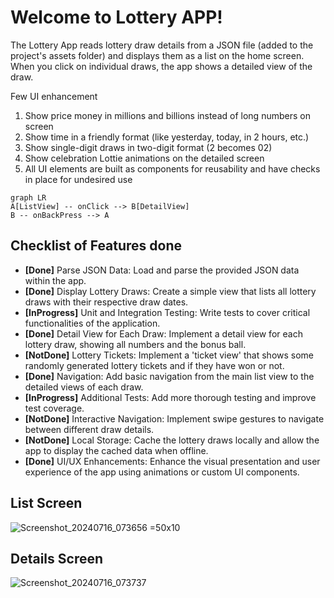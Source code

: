 # Welcome to Lottery APP!

The Lottery App reads lottery draw details from a JSON file (added to the project's assets folder) and displays them as a list on the home screen. When you click on individual draws, the app shows a detailed view of the draw. 

Few UI enhancement 
1. Show price money in millions and billions instead of long numbers on screen
2. Show time in a friendly format (like yesterday, today, in 2 hours, etc.)
3. Show single-digit draws in two-digit format (2 becomes 02)
4. Show celebration Lottie animations on the detailed screen
5. All UI elements are built as components for reusability and have checks in place for undesired use

```mermaid
graph LR
A[ListView] -- onClick --> B[DetailView]
B -- onBackPress --> A
```

## Checklist of Features done 

-  **[Done]** Parse JSON Data: Load and parse the provided JSON data within the app. 
-  **[Done]** Display Lottery Draws: Create a simple view that lists all lottery draws with their respective draw dates.
-  **[InProgress]** Unit and Integration Testing: Write tests to cover critical functionalities of the application.
-  **[Done]** Detail View for Each Draw: Implement a detail view for each lottery draw, showing all numbers and the bonus ball.
-  **[NotDone]** Lottery Tickets: Implement a 'ticket view' that shows some randomly generated lottery tickets and if they have won or not.
-  **[Done]** Navigation: Add basic navigation from the main list view to the detailed views of each draw.
-  **[InProgress]** Additional Tests: Add more thorough testing and improve test coverage.
-  **[NotDone]** Interactive Navigation: Implement swipe gestures to navigate between different draw details.
-  **[NotDone]** Local Storage: Cache the lottery draws locally and allow the app to display the cached data when offline.
-  **[Done]** UI/UX Enhancements: Enhance the visual presentation and user experience of the app using animations or custom UI components.

## List Screen 

![Screenshot_20240716_073656 =50x10](https://github.com/user-attachments/assets/c72a9adc-a447-4bc6-b8a0-b340a88390b3)  

## Details Screen
![Screenshot_20240716_073737](https://github.com/user-attachments/assets/ce7fc8de-21b7-4e72-9e81-8637afc8a096)

